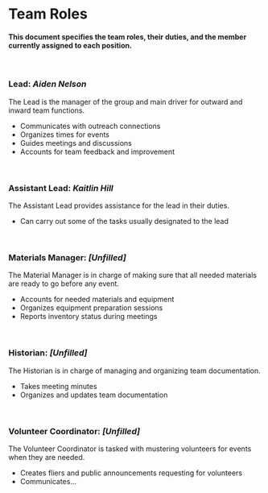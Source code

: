 # Team Roles
#### This document specifies the team roles, their duties, and the member currently assigned to each position.
<br/>

### Lead: *Aiden Nelson*
The Lead is the manager of the group and main driver for outward and inward team functions.
* Communicates with outreach connections
* Organizes times for events
* Guides meetings and discussions
* Accounts for team feedback and improvement
<br/>

### Assistant Lead: *Kaitlin Hill*
The Assistant Lead provides assistance for the lead in their duties.
* Can carry out some of the tasks usually designated to the lead
<br/>

### Materials Manager: *[Unfilled]*
The Material Manager is in charge of making sure that all needed materials are ready to go before any event.
* Accounts for needed materials and equipment
* Organizes equipment preparation sessions
* Reports inventory status during meetings
<br/>

### Historian: *[Unfilled]*
The Historian is in charge of managing and organizing team documentation.
* Takes meeting minutes
* Organizes and updates team documentation
<br/>

### Volunteer Coordinator: *[Unfilled]*
The Volunteer Coordinator is tasked with mustering volunteers for events when they are needed.
* Creates fliers and public announcements requesting for volunteers
* Communicates...
<br/>
